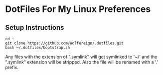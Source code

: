 # DotFiles For My Linux Preferences

## Setup Instructions
```
cd ~ 
git clone https://github.com/Wolfereign/.dotfiles.git 
bash ~/.dotfiles/bootstrap.sh
```
 
Any files with the extension of ".symlink"  will get symlinked to '~/' and the ".symlink" extension will be stripped.  Also the file will be renamed with a '.' prefix.
